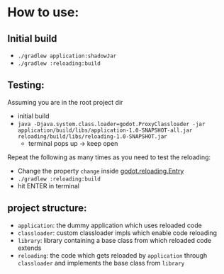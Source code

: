 # How to use:

## Initial build
- `./gradlew application:shadowJar`
- `./gradlew :reloading:build`

## Testing:
Assuming you are in the root project dir
- initial build
- `java -Djava.system.class.loader=godot.ProxyClassloader -jar application/build/libs/application-1.0-SNAPSHOT-all.jar reloading/build/libs/reloading-1.0-SNAPSHOT.jar`
  - terminal pops up -> keep open

Repeat the following as many times as you need to test the reloading:
- Change the property `change` inside [godot.reloading.Entry](reloading/src/main/kotlin/godot/reloading/Entry.kt)
- `./gradlew :reloading:build`
- hit ENTER in terminal


## project structure:
- `application`: the dummy application which uses reloaded code
- `classloader`: custom classloader impls which enable code reloading
- `library`: library containing a base class from which reloaded code extends
- `reloading`: the code which gets reloaded by `application` through `classloader` and implements the base class from `library`
